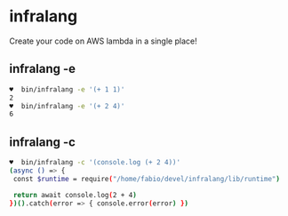 
# infralang

Create your code on AWS lambda in a single place!

## infralang -e

```bash
♥  bin/infralang -e '(+ 1 1)'
2
♥  bin/infralang -e '(+ 2 4)'
6
```

## infralang -c

```bash
♥  bin/infralang -c '(console.log (+ 2 4))'
(async () => {
 const $runtime = require("/home/fabio/devel/infralang/lib/runtime")

 return await console.log(2 + 4)
})().catch(error => { console.error(error) })
```

